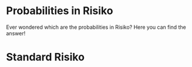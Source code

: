 # Probabilities in Risiko
Ever wondered which are the probabilities in Risiko?
Here you can find the answer!
# Standard Risiko
